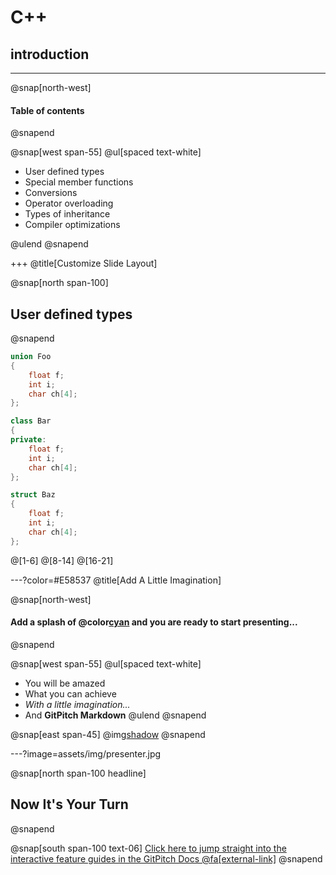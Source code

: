 # C++
## introduction

---

@snap[north-west]
#### Table of contents
@snapend

@snap[west span-55]
@ul[spaced text-white]

- User defined types
- Special member functions
- Conversions
- Operator overloading
- Types of inheritance
- Compiler optimizations

@ulend
@snapend

+++
@title[Customize Slide Layout]

@snap[north span-100]
## User defined types
@snapend


```cpp
union Foo
{
	float f;
	int i;
	char ch[4];
};

class Bar 
{
private:
	float f;
	int i;
	char ch[4];
};

struct Baz
{
	float f;
	int i;
	char ch[4];
};
```
@[1-6]
@[8-14]
@[16-21]

---?color=#E58537 
@title[Add A Little Imagination]

@snap[north-west]
#### Add a splash of @color[cyan](**color**) and you are ready to start presenting...
@snapend

@snap[west span-55]
@ul[spaced text-white]
- You will be amazed
- What you can achieve
- *With a little imagination...*
- And **GitPitch Markdown**
@ulend
@snapend

@snap[east span-45]
@img[shadow](assets/img/conference.png)
@snapend

---?image=assets/img/presenter.jpg

@snap[north span-100 headline]
## Now It's Your Turn
@snapend

@snap[south span-100 text-06]
[Click here to jump straight into the interactive feature guides in the GitPitch Docs @fa[external-link]](https://gitpitch.com/docs/getting-started/tutorial/)
@snapend

